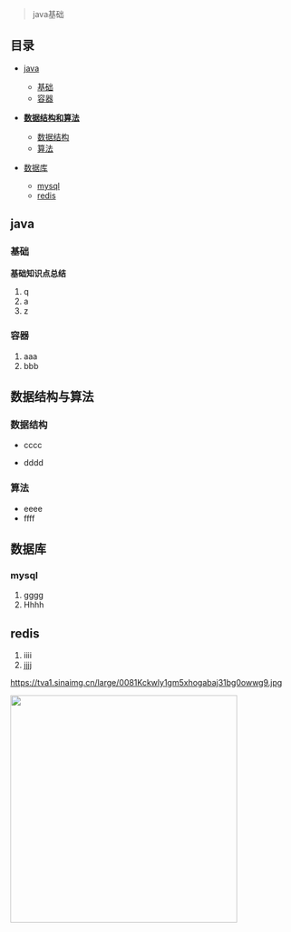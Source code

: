 > java基础

## 目录

- [java](#java)
  - [基础](#基础)
  - [容器](#容器)

- **[数据结构和算法](#数据结构和算法)**
  - [数据结构](#数据结构)
  - [算法](#算法)
- [数据库](#数据库)
  - [mysql](#mysql)
  - [redis](#redis)

## java

### 基础

**基础知识点总结**

1. q
2. a
3. z

### 容器

1. aaa
2. bbb

## 数据结构与算法

### 数据结构

- cccc

- dddd

### 算法

- eeee
- ffff

## 数据库

### mysql

1. gggg
2. Hhhh

## redis

1. iiii
2. jjjj


https://tva1.sinaimg.cn/large/0081Kckwly1gm5xhogabaj31bg0owwg9.jpg


<img src="https://tva1.sinaimg.cn/large/007S8ZIlly1gf60iwhzyuj31c00u0qv5.jpg" style="margin: 0 auto;width:400px"/>


